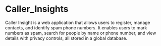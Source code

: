 # Caller_Insights
Caller Insight is a web application that allows users to register, manage contacts, and identify spam phone numbers. It enables users to mark numbers as spam, search for people by name or phone number, and view details with privacy controls, all stored in a global database.
